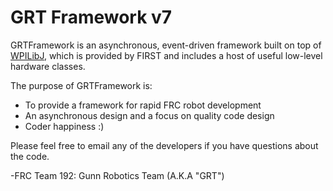 GRT Framework v7
================

GRTFramework is an asynchronous, event-driven framework built on top of [WPILibJ](http://firstforge.wpi.edu/sf/projects/wpilib), which is provided by FIRST and includes a host of useful low-level hardware classes.

The purpose of GRTFramework is:
* To provide a framework for rapid FRC robot development
* An asynchronous design and a focus on quality code design
* Coder happiness :)

Please feel free to email any of the developers if you have questions about the code.

-FRC Team 192: Gunn Robotics Team (A.K.A "GRT")
